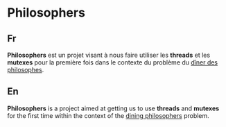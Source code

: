 # Philosophers

Fr
---
**Philosophers** est un projet visant à nous faire utiliser les **threads** et les **mutexes** pour la première fois dans le contexte du problème du [dîner des philosophes](https://fr.wikipedia.org/wiki/D%C3%AEner_des_philosophes).

En
---
**Philosophers** is a project aimed at getting us to use **threads** and **mutexes** for the first time within the context of the [dining philosophers](https://en.wikipedia.org/wiki/Dining_philosophers_problem) problem.